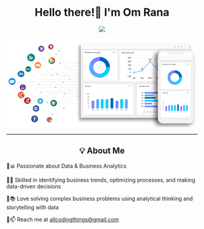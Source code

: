 <h1 align="center"> Hello there!👋 I'm Om Rana </h1>
<p align="center">
  <img src="https://readme-typing-svg.herokuapp.com?font=Fira+Code&pause=1000&color=F70000&width=435&lines=Welcome+to+my+GitHub+Profile!">
</p>
<p align="center">
  <img src= File.gif alt="Banner Image">
</p>
</p>
<hr style="border: 1px solid #ccc;">

<h2 align="center">💡 About Me</h2>
<p align="center">
<p>🔹📊 Passionate about Data & Business Analytics</p> 
  
<p>🔹🚀 Skilled in identifying business trends, optimizing processes, and making data-driven decisions </p>  

<p>🔹📚 Love solving complex business problems using analytical thinking and storytelling with data</p>    

<p>🔹📫 Reach me at <a href="mailto:allcodingthings@gmail.com">allcodingthings@gmail.com</a></p>

</p>


